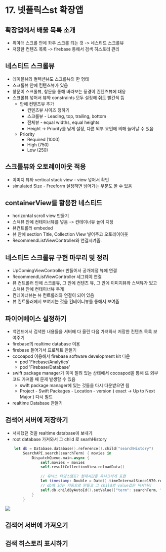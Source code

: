 # 17. 넷플릭스st 확장앱

## 확장앱에서 배울 목록 소개
- 위아래 스크롤 안에 좌우 스크롤 되는 것 -> 네스티드 스크롤뷰
- 저장한 컨텐츠 목록 -> firebase 통해서 검색 히스토리 관리 

## 네스티드 스크롤뷰
- 테이블뷰와 컬렉션뷰도 스크롤뷰의 한 형태
- 스크롤뷰 안에 컨텐츠뷰가 있음
- 창문이 스크롤뷰, 창문을 통해 바라보는 풍경이 컨텐츠뷰에 대응
- 스크롤뷰 넣어서 뷰와 constraints 모두 설정해 줘도 빨간색 뜸
    - 안에 컨텐츠뷰 추가
        - 컨텐츠뷰 사이즈 정하기
        - 스크롤뷰 - Leading, top, trailing, bottom
        - 전체뷰 - equal widths, equal heights
        - Height -> Priority를 낮게 설정, 다른 외부 요인에 의해 늘어날 수 있음
    - Priority
        - Required (1000)
        - High (750)
        - Low (250)
    
## 스크롤뷰와 오토레이아웃 적용
- 이미지 뷰와 vertical stack view - view 넣어서 확인
- simulated Size - Freeform 설정하면 넘어가는 부분도 볼 수 있음

## containerView를 활용한 네스티드
- horizontal scroll view 만들기
- 스택뷰 안에 컨테이너뷰를 넣음 -> 컨테이너뷰 높이 지정
- 뷰컨트롤러 embeded 
- 뷰 안에 section Title, Collection View 넣어주고 오토레이아웃
- RecommendListViewController와 연결시켜줌.

## 네스티드 스크롤뷰 구현 마무리 및 정리
- UpComingViewController 만들어서 공개예정 뷰에 연결
- RecommendListViewController 세그웨이 연결
- 뷰 컨트롤러 안에 스크롤뷰, 그 안에 컨텐츠 뷰, 그 안에 이미지뷰와 스택뷰가 있고 스택뷰 안에 컨테이너뷰 두개
- 컨테이너뷰는 뷰 컨트롤러와 연결이 되어 있음 
- 뷰 컨트롤러에서 보여지는 것을 컨테이너뷰를 통해서 보여줌

## 파이어베이스 설정하기
- 백앤드에서 검색한 내용들을 서버에 다 올린 다음 가져와서 저장한 컨텐츠 목록 보여주기
- firebase의 realtime database 이용
- firebase 들어가서 프로젝트 만들기
- cocoapod 이용해서 firebase software development kit 다운
    - pod 'Firebase/Analytics'
    - pod 'Firebase/Database'
- swift package manager가 이미 깔려 있는 상태에서 cocoapod을 통해 또 외부 코드 가져올 때 문제 발생할 수 있음
    - swift package manager에 있는 것들을 다시 다운받으면 됨
    - Project - Swift Packages - Location - version ( exact -> Up to Next Major ) 다시 빌드
- realtime Database 만들기

## 검색어 서버에 저장하기
- 서치했던 것을 realtime database에 보내기
- root database 가져와서 그 child 로 searhHistory

```Swift
    let db = Database.database().reference().child("searchHistory")
        SearchAPI.search(searchTerm) { movies in
            DispatchQueue.main.async {
                self.movies = movies
                self.resultCollectionView.reloadData()
    
                // 유닉스 타임스템프? 현재시간을 유니크하게 표현
                let timestamp: Double = Date().timeIntervalSince1970.rounded()  // 소수점 버림
                // db에 id는 자동으로 만들고 그 child의 value값은 딕셔너리
                self.db.childByAutoId().setValue(["term": searchTerm, "timestamp": timestamp])
            }
        }
```
<image src="Resource/1.png" >

## 검색어 서버에 가져오기


## 검색 히스토리 표시하기
